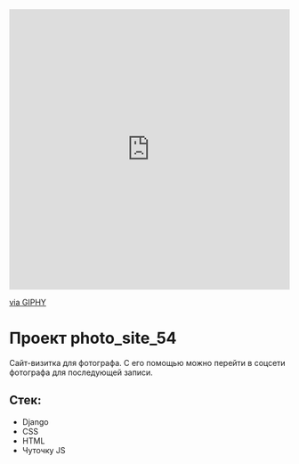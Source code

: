 <div style="width:100%;height:0;padding-bottom:100%;position:relative;"><iframe src="https://giphy.com/embed/RKpIEiPZs2eaBQH6Cg" width="100%" height="100%" style="position:absolute" frameBorder="0" class="giphy-embed" allowFullScreen></iframe></div><p><a href="https://giphy.com/gifs/kochstrasse-hannover-agencylife-agenturleben-RKpIEiPZs2eaBQH6Cg">via GIPHY</a></p>

# Проект photo_site_54
Сайт-визитка для фотографа.
С его помощью можно перейти в соцсети фотографа для последующей записи.
## Стек:
- Django
- CSS
- HTML
- Чуточку JS
  
